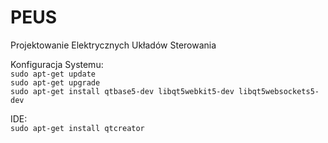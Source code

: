 # PEUS
Projektowanie Elektrycznych Układów Sterowania

Konfiguracja Systemu:  
```sudo apt-get update```  
```sudo apt-get upgrade```  
```sudo apt-get install qtbase5-dev libqt5webkit5-dev libqt5websockets5-dev```    

IDE:  
```sudo apt-get install qtcreator```  
